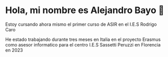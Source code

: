 # Hola, mi nombre es Alejandro Bayo 👋

Estoy cursando ahora mismo el primer curso de ASIR en el I.E.S Rodrigo Caro

He estado trabajando durante tres meses en Italia en el proyecto Erasmus como asesor informatico para el centro I.E.S Sassetti Peruzzi en Florencia en 2023

